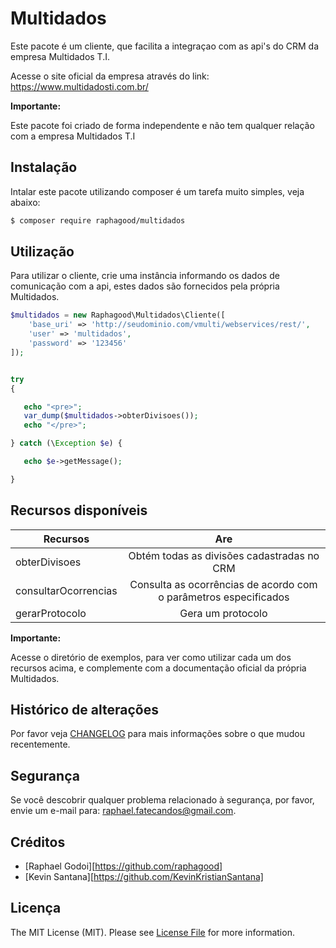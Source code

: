 # Multidados

Este pacote é um cliente, que facilita a integraçao com as api's do CRM da empresa Multidados T.I.

Acesse o site oficial da empresa através do link: https://www.multidadosti.com.br/

**Importante:**

Este pacote foi criado de forma independente e não tem qualquer relação com a empresa Multidados T.I


## Instalação

Intalar este pacote utilizando composer é um tarefa muito simples, veja abaixo:

``` bash
$ composer require raphagood/multidados
```

## Utilização

Para utilizar o cliente, crie uma instância informando os dados de comunicação com a api, estes dados são fornecidos pela própria Multidados.

``` php
$multidados = new Raphagood\Multidados\Cliente([
    'base_uri' => 'http://seudominio.com/vmulti/webservices/rest/',
    'user' => 'multidados',
    'password' => '123456'
]);


try
{

   echo "<pre>";
   var_dump($multidados->obterDivisoes());
   echo "</pre>";

} catch (\Exception $e) {

   echo $e->getMessage();

}
```
## Recursos disponíveis

| Recursos                  | Are                                        |
| ------------------------- |:------------------------------------------:|
| obterDivisoes             | Obtém todas as divisões cadastradas no CRM |
| consultarOcorrencias      | Consulta as ocorrências de acordo com o parâmetros especificados      |
| gerarProtocolo            | Gera um protocolo |

**Importante:**

Acesse o diretório de exemplos, para ver como utilizar cada um dos recursos acima, e complemente com a documentação oficial da própria Multidados.


## Histórico de alterações

Por favor veja [CHANGELOG](CHANGELOG.md) para mais informações sobre o que mudou recentemente.

## Segurança

Se você descobrir qualquer problema relacionado à segurança, por favor, envie um e-mail para: raphael.fatecandos@gmail.com.

## Créditos

- [Raphael Godoi][https://github.com/raphagood]
- [Kevin Santana][https://github.com/KevinKristianSantana]

## Licença

The MIT License (MIT). Please see [License File](LICENSE.md) for more information.
